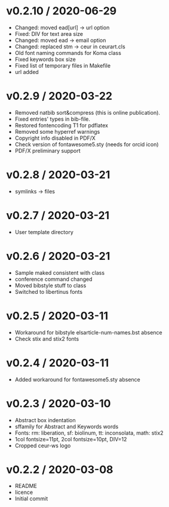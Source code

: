 
v0.2.10 / 2020-06-29
==================

  * Changed: moved ead[url] -> url option
  * Fixed: DIV for text area size
  * Changed: moved ead -> email option
  * Changed: replaced stm -> ceur in ceurart.cls
  * Old font naming commands for Koma class
  * Fixed keywords box size
  * Fixed list of temporary files in Makefile
  * url added

v0.2.9 / 2020-03-22
=============

  * Removed natbib sort&compress (this is online publication). 
  * Fixed entries' types in bib-file.
  * Restored fontencoding T1 for pdflatex
  * Removed some hyperref warnings
  * Copyright info disabled in PDF/X
  * Check version of fontawesome5.sty (needs for orcid icon)
  * PDF/X preliminary support

v0.2.8 / 2020-03-21
=============

  * symlinks -> files

v0.2.7 / 2020-03-21
=============

  * User template directory

v0.2.6 / 2020-03-21
=============

  * Sample maked consistent with class
  * conference command changed
  * Moved bibstyle stuff to class
  * Switched to libertinus fonts

v0.2.5 / 2020-03-11
=============

  * Workaround for bibstyle elsarticle-num-names.bst absence
  * Check stix and stix2 fonts

v0.2.4 / 2020-03-11
==================

  * Added workaround for fontawesome5.sty absence

v0.2.3 / 2020-03-10
===================

  * Abstract box indentation
  * sffamily for Abstract and Keywords words
  * Fonts: rm: liberation, sf: biolinum, tt: inconsolata, math: stix2
  * 1col fontsize=11pt, 2col fontsize=10pt, DIV=12
  * Cropped ceur-ws logo

v0.2.2 / 2020-03-08
===================

  * README
  * licence
  * Initial commit
